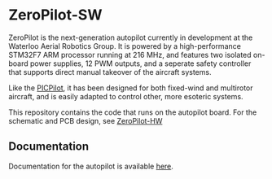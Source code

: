 # ZeroPilot-SW

ZeroPilot is the next-generation autopilot currently in development at the Waterloo Aerial Robotics Group. It is powered by a high-performance STM32F7 ARM processor running at 216 MHz, and features two isolated on-board power supplies, 12 PWM outputs, and a seperate safety controller that supports direct manual takeover of the aircraft systems. 

Like the [PICPilot](https://github.com/UWARG/PICPilot), it has been designed for both fixed-wind and multirotor aircraft, and is easily adapted to control other, more esoteric systems.

This repository contains the code that runs on the autopilot board. For the schematic and PCB design, see [ZeroPilot-HW](https://github.com/UWARG/ZeroPilot-HW)

## Documentation

Documentation for the autopilot is available [here](http://docs.uwarg.com/zeropilot).
